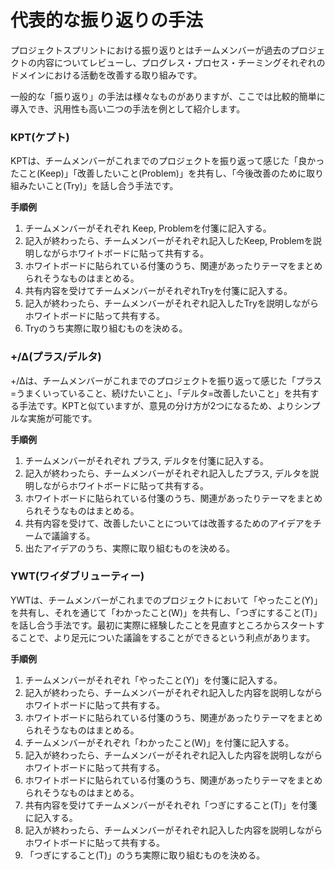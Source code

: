 # 代表的な振り返りの手法

プロジェクトスプリントにおける振り返りとはチームメンバーが過去のプロジェクトの内容についてレビューし、プログレス・プロセス・チーミングそれぞれのドメインにおける活動を改善する取り組みです。

一般的な「振り返り」の手法は様々なものがありますが、ここでは比較的簡単に導入でき、汎用性も高い二つの手法を例として紹介します。

### **KPT(ケプト)**

KPTは、チームメンバーがこれまでのプロジェクトを振り返って感じた「良かったこと(Keep)」「改善したいこと(Problem)」を共有し、「今後改善のために取り組みたいこと(Try)」を話し合う手法です。

**手順例**

1. チームメンバーがそれぞれ Keep, Problemを付箋に記入する。
2. 記入が終わったら、チームメンバーがそれぞれ記入したKeep, Problemを説明しながらホワイトボードに貼って共有する。
3. ホワイトボードに貼られている付箋のうち、関連があったりテーマをまとめられそうなものはまとめる。
4. 共有内容を受けてチームメンバーがそれぞれTryを付箋に記入する。
5. 記入が終わったら、チームメンバーがそれぞれ記入したTryを説明しながらホワイトボードに貼って共有する。
6. Tryのうち実際に取り組むものを決める。

### **+/Δ(プラス/デルタ)**

\+/Δは、チームメンバーがこれまでのプロジェクトを振り返って感じた「プラス=うまくいっていること、続けたいこと」、「デルタ=改善したいこと」を共有する手法です。KPTと似ていますが、意見の分け方が2つになるため、よりシンプルな実施が可能です。

**手順例**

1. チームメンバーがそれぞれ プラス, デルタを付箋に記入する。
2. 記入が終わったら、チームメンバーがそれぞれ記入したプラス, デルタを説明しながらホワイトボードに貼って共有する。
3. ホワイトボードに貼られている付箋のうち、関連があったりテーマをまとめられそうなものはまとめる。
4. 共有内容を受けて、改善したいことについては改善するためのアイデアをチームで議論する。
5. 出たアイデアのうち、実際に取り組むものを決める。

### **YWT(ワイダブリューティー)**

YWTは、チームメンバーがこれまでのプロジェクトにおいて「やったこと(Y)」を共有し、それを通じて「わかったこと(W)」を共有し、「つぎにすること(T)」を話し合う手法です。最初に実際に経験したことを見直すところからスタートすることで、より足元についた議論をすることができるという利点があります。

**手順例**

1. チームメンバーがそれぞれ「やったこと(Y)」を付箋に記入する。
2. 記入が終わったら、チームメンバーがそれぞれ記入した内容を説明しながらホワイトボードに貼って共有する。
3. ホワイトボードに貼られている付箋のうち、関連があったりテーマをまとめられそうなものはまとめる。
4. チームメンバーがそれぞれ「わかったこと(W)」を付箋に記入する。
5. 記入が終わったら、チームメンバーがそれぞれ記入した内容を説明しながらホワイトボードに貼って共有する。
6. ホワイトボードに貼られている付箋のうち、関連があったりテーマをまとめられそうなものはまとめる。
7. 共有内容を受けてチームメンバーがそれぞれ「つぎにすること(T)」を付箋に記入する。
8. 記入が終わったら、チームメンバーがそれぞれ記入した内容を説明しながらホワイトボードに貼って共有する。
9. 「つぎにすること(T)」のうち実際に取り組むものを決める。
